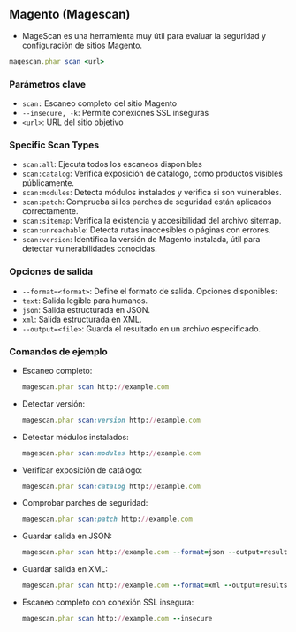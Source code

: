 ## Magento (Magescan)
- MageScan es una herramienta muy útil para evaluar la seguridad y configuración de sitios Magento.

```ruby
magescan.phar scan <url>
```

### Parámetros clave
- `scan:` Escaneo completo del sitio Magento
- `--insecure, -k`: Permite conexiones SSL inseguras
- `<url>`: URL del sitio objetivo

### Specific Scan Types
- `scan:all`: Ejecuta todos los escaneos disponibles
- `scan:catalog`: Verifica exposición de catálogo, como productos visibles públicamente.
- `scan:modules`: Detecta módulos instalados y verifica si son vulnerables.
- `scan:patch`: Comprueba si los parches de seguridad están aplicados correctamente.
- `scan:sitemap`: Verifica la existencia y accesibilidad del archivo sitemap.
- `scan:unreachable`: Detecta rutas inaccesibles o páginas con errores.
- `scan:version`: Identifica la versión de Magento instalada, útil para detectar vulnerabilidades conocidas.

### Opciones de salida
- `--format=<format>`: Define el formato de salida. Opciones disponibles:
- `text`: Salida legible para humanos.
- `json`: Salida estructurada en JSON.
- `xml`: Salida estructurada en XML.
- `--output=<file>`: Guarda el resultado en un archivo especificado.

### Comandos de ejemplo
- Escaneo completo:
    ```ruby
    magescan.phar scan http://example.com
    ```
- Detectar versión:
    ```ruby
    magescan.phar scan:version http://example.com
    ```
- Detectar módulos instalados:
    ```ruby
    magescan.phar scan:modules http://example.com
    ```
- Verificar exposición de catálogo:
    ```ruby
    magescan.phar scan:catalog http://example.com
    ```
- Comprobar parches de seguridad:
    ```ruby
    magescan.phar scan:patch http://example.com
    ```
- Guardar salida en JSON:
    ```ruby
    magescan.phar scan http://example.com --format=json --output=results.json
    ```
- Guardar salida en XML:
    ```ruby
    magescan.phar scan http://example.com --format=xml --output=results.xml
    ```
- Escaneo completo con conexión SSL insegura:
    ```ruby
    magescan.phar scan http://example.com --insecure
    ```

